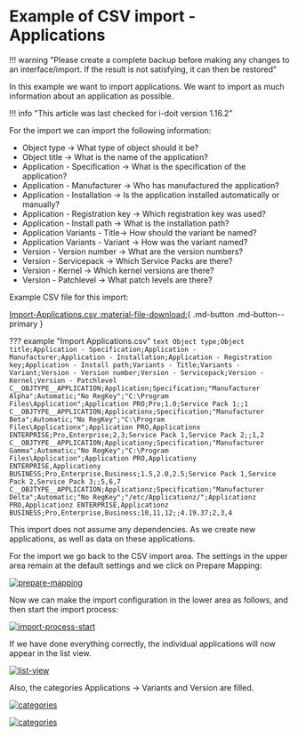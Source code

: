 # Example of CSV import - Applications

!!! warning "Please create a complete backup before making any changes to an interface/import. If the result is not satisfying, it can then be restored"

In this example we want to import applications. We want to import as much information about an application as possible.

!!! info "This article was last checked for i-doit version 1.16.2"

For the import we can import the following information:

-   Object type → What type of object should it be?
-   Object title → What is the name of the application?
-   Application - Specification → What is the specification of the application?
-   Application - Manufacturer → Who has manufactured the application?
-   Application - Installation → Is the application installed automatically or manually?
-   Application - Registration key → Which registration key was used?
-   Application - Install path → What is the installation path?
-   Application Variants - Title→ How should the variant be named?
-   Application Variants - Variant → How was the variant named?
-   Version - Version number → What are the version numbers?
-   Version - Servicepack → Which Service Packs are there?
-   Version - Kernel → Which kernel versions are there?
-   Version - Patchlevel → What patch levels are there?

Example CSV file for this import:

[Import-Applications.csv :material-file-download:](../../assets/images/en/consolidate-data/csv-data-import/csv-import-applications/Import-Applications.csv){ .md-button .md-button--primary }

??? example "Import Applications.csv"
    ```text
    Object type;Object title;Application - Specification;Application - Manufacturer;Application - Installation;Application - Registration key;Application - Install path;Variants - Title;Variants - Variant;Version - Version number;Version - Servicepack;Version - Kernel;Version - Patchlevel
    C__OBJTYPE__APPLICATION;Application;Specification;"Manufacturer Alpha";Automatic;"No RegKey";"C:\Program Files\Application";Application PRO;Pro;1.0;Service Pack 1;;1
    C__OBJTYPE__APPLICATION;Applicationx;Specification;"Manufacturer Beta";Automatic;"No RegKey";"C:\Program Files\Applicationx";Application PRO,Applicationx ENTERPRISE;Pro,Enterprise;2,3;Service Pack 1,Service Pack 2;;1,2
    C__OBJTYPE__APPLICATION;Applicationy;Specification;"Manufacturer Gamma";Automatic;"No RegKey";"C:\Program Files\Application";Application PRO,Applicationy ENTERPRISE,Applicationy BUSINESS;Pro,Enterprise,Business;1.5,2.0,2.5;Service Pack 1,Service Pack 2,Service Pack 3;;5,6,7 C__OBJTYPE__APPLICATION;Applicationz;Specification;"Manufacturer Delta";Automatic;"No RegKey";"/etc/Applicationz/";Applicationz PRO,Applicationz ENTERPRISE,Applicationz BUSINESS;Pro,Enterprise,Business;10,11,12;;4.19.37;2,3,4
    ```

This import does not assume any dependencies. As we create new applications, as well as data on these applications.

For the import we go back to the CSV import area. The settings in the upper area remain at the default settings and we click on Prepare Mapping:

[![prepare-mapping](../../assets/images/en/consolidate-data/csv-data-import/csv-import-applications/1-csvi-a.png)](../../assets/images/en/consolidate-data/csv-data-import/csv-import-applications/1-csvi-a.png)

Now we can make the import configuration in the lower area as follows, and then start the import process:

[![import-process-start](../../assets/images/en/consolidate-data/csv-data-import/csv-import-applications/2-csvi-a.png)](../../assets/images/en/consolidate-data/csv-data-import/csv-import-applications/2-csvi-a.png)

If we have done everything correctly, the individual applications will now appear in the list view.

[![list-view](../../assets/images/en/consolidate-data/csv-data-import/csv-import-applications/3-csvi-a.png)](../../assets/images/en/consolidate-data/csv-data-import/csv-import-applications/3-csvi-a.png)

Also, the categories Applications → Variants and Version are filled.

[![categories](../../assets/images/en/consolidate-data/csv-data-import/csv-import-applications/4-csvi-a.png)](../../assets/images/en/consolidate-data/csv-data-import/csv-import-applications/4-csvi-a.png)

[![categories](../../assets/images/en/consolidate-data/csv-data-import/csv-import-applications/5-csvi-a.png)](../../assets/images/en/consolidate-data/csv-data-import/csv-import-applications/5-csvi-a.png)
